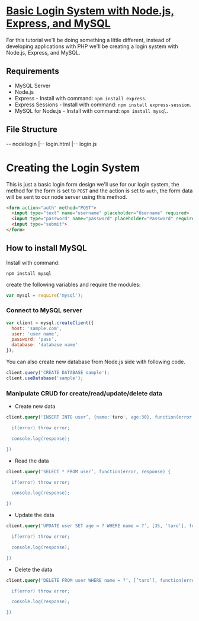 # [Basic Login System with Node.js, Express, and MySQL](https://codeshack.io/basic-login-system-nodejs-express-mysql/)

For this tutorial we'll be doing something a little different, instead of developing applications with PHP we'll be creating a login system with Node.js, Express, and MySQL.

## Requirements
- MySQL Server
- Node.js
- Express - Install with command: `npm install express`.
- Express Sessions - Install with command: `npm install express-session`.
- MySQL for Node.js - Install with command: `npm install mysql`.
## File Structure
\-- nodelogin
    |-- login.html
    |-- login.js

# Creating the Login System
This is just a basic login form design we'll use for our login system, the method for the form is set to `POST` and the action is set to `auth`, the form data will be sent to our node server using this method.
```html
<form action="auth" method="POST">
  <input type="text" name="username" placeholder="Username" required>
  <input type="password" name="password" placeholder="Password" required>
  <input type="submit">
</form>
```

## How to install MySQL
Install with command:
```
npm install mysql
```
create the following variables and require the modules:
```js
var mysql = require('mysql');
```
### Connect to MySQL server
```js
var client = mysql.createClient({
  host: 'sample.com',
  user: 'user name',
  password: 'pass',
  database: 'database name'
});
```
You can also create new database from Node.js side with following code.
```js
client.query('CREATE DATABASE sample');
client.useDatabase('sample');
```
### Manipulate CRUD for create/read/update/delete data
- Create new data
```sql
client.query('INSERT INTO user’, {name:'taro', age:30}, function(error, response) {

  if(error) throw error;

  console.log(response);

})
```
- Read the data
```sql
client.query('SELECT * FROM user’, function(error, response) {

  if(error) throw error;

  console.log(response);

})
```
- Update the data
```sql
client.query('UPDATE user SET age = ? WHERE name = ?’, [35, ’taro’], function(error, response) {

  if(error) throw error;

  console.log(response);

})
```
- Delete the data
```sql
client.query('DELETE FROM user WHERE name = ?’, [’taro’], function(error, response) {

  if(error) throw error;

  console.log(response);

})
```